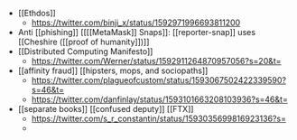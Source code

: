 - [[Ethdos]]
    - https://twitter.com/binji_x/status/1592971996693811200
- Anti [[phishing]] [[[[MetaMask]] Snaps]]: [[reporter-snap]] uses [[Cheshire ([[proof of humanity]])]]
- [[Distributed Computing Manifesto]]
    - https://twitter.com/Werner/status/1592911264870957056?s=20&t=
- [[affinity fraud]] [[hipsters, mops, and sociopaths]]
    - https://twitter.com/plagueofcustom/status/1593067502422339590?s=46&t=
    - https://twitter.com/danfinlay/status/1593101663208103936?s=46&t=
- [[separate books]] [[confused deputy]] [[FTX]]
    - https://twitter.com/s_r_constantin/status/1593035699816923136?s=
    - 
